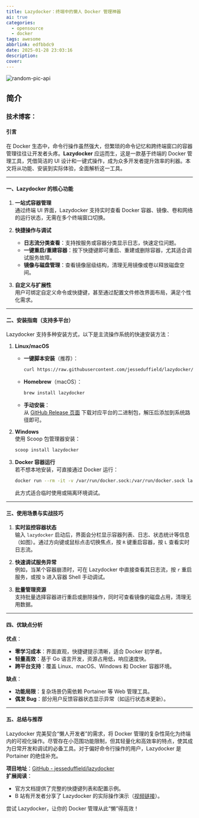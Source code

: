 ```yaml
---
title: Lazydocker：终端中的懒人 Docker 管理神器
ai: true
categories:
  - opensource
  - docker
tags: awesome
abbrlink: edfbbdc9
date: 2025-01-28 23:03:16
description:
cover:
---
```


<!-- markdownlint-disable-next-line MD033 -->
<meta name="referrer" content="no-referrer"/>

![random-pic-api](https://api.dong4j.ink:1024/cover?spm={{spm}})

## 简介

### 技术博客：

#### 引言

在 Docker 生态中，命令行操作虽然强大，但繁琐的命令记忆和跨终端窗口的容器管理往往让开发者头疼。**Lazydocker** 应运而生，这是一款基于终端的 Docker 管理工具，凭借简洁的 UI 设计和一键式操作，成为众多开发者提升效率的利器。本文将从功能、安装到实际体验，全面解析这一工具。

---

#### 一、Lazydocker 的核心功能

1. **一站式容器管理**  
   通过终端 UI 界面，Lazydocker 支持实时查看 Docker 容器、镜像、卷和网络的运行状态，无需在多个终端窗口切换。
2. **快捷操作与调试**

   - **日志流分类查看**：支持按服务或容器分类显示日志，快速定位问题。
   - **一键重启/重建容器**：按下快捷键即可重启、重建或删除容器，尤其适合调试服务故障。
   - **镜像与磁盘管理**：查看镜像层级结构，清理无用镜像或卷以释放磁盘空间。

3. **自定义与扩展性**  
   用户可绑定自定义命令或快捷键，甚至通过配置文件修改界面布局，满足个性化需求。

---

#### 二、安装指南（支持多平台）

Lazydocker 支持多种安装方式，以下是主流操作系统的快速安装方法：

1. **Linux/macOS**

   - **一键脚本安装**（推荐）：
     ```bash
     curl https://raw.githubusercontent.com/jesseduffield/lazydocker/master/scripts/install_update_linux.sh | bash
     ```
   - **Homebrew**（macOS）：
     ```bash
     brew install lazydocker
     ```
   - **手动安装**：  
     从 [GitHub Release 页面](https://github.com/jesseduffield/lazydocker/releases) 下载对应平台的二进制包，解压后添加到系统路径即可。

2. **Windows**  
   使用 Scoop 包管理器安装：

   ```powershell
   scoop install lazydocker
   ```

3. **Docker 容器运行**  
   若不想本地安装，可直接通过 Docker 运行：
   ```bash
   docker run --rm -it -v /var/run/docker.sock:/var/run/docker.sock lazyteam/lazydocker
   ```
   此方式适合临时使用或隔离环境调试。

---

#### 三、使用场景与实战技巧

1. **实时监控容器状态**  
   输入 `lazydocker` 启动后，界面会分栏显示容器列表、日志、状态统计等信息（如图）。通过方向键或鼠标点击切换焦点，按 `R` 键重启容器，按 `L` 查看实时日志流。

2. **快速调试服务异常**  
   例如，当某个容器崩溃时，可在 Lazydocker 中直接查看其日志流，按 `r` 重启服务，或按 `b` 进入容器 Shell 手动调试。

3. **批量管理资源**  
   支持批量选择容器进行重启或删除操作，同时可查看镜像的磁盘占用，清理无用数据。

---

#### 四、优缺点分析

**优点**：

- **零学习成本**：界面直观，快捷键提示清晰，适合 Docker 初学者。
- **轻量高效**：基于 Go 语言开发，资源占用低，响应速度快。
- **跨平台支持**：覆盖 Linux、macOS、Windows 和 Docker 容器环境。

**缺点**：

- **功能局限**：复杂场景仍需依赖 Portainer 等 Web 管理工具。
- **偶发 Bug**：部分用户反馈容器状态显示异常（如运行状态未更新）。

---

#### 五、总结与推荐

Lazydocker 完美契合“懒人开发者”的需求，将 Docker 管理的复杂性简化为终端内的可视化操作。尽管存在小范围功能限制，但其轻量化和高效率的特点，使其成为日常开发和调试的必备工具。对于偏好命令行操作的用户，Lazydocker 是 Portainer 的绝佳补充。

**项目地址**：[GitHub - jesseduffield/lazydocker](https://github.com/jesseduffield/lazydocker)  
**扩展阅读**：

- 官方文档提供了完整的快捷键列表和配置示例。
- B 站有开发者分享了 Lazydocker 的实际操作演示（[视频链接](https://m.bilibili.com/video/BV1AA4m137XJ/)）。

尝试 Lazydocker，让你的 Docker 管理从此“懒”得高效！
